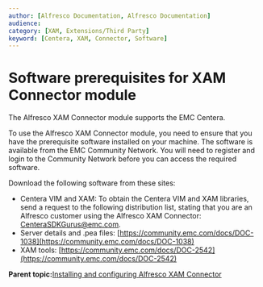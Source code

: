 ```yaml
---
author: [Alfresco Documentation, Alfresco Documentation]
audience: 
category: [XAM, Extensions/Third Party]
keyword: [Centera, XAM, Connector, Software]
---
```


# Software prerequisites for XAM Connector module

The Alfresco XAM Connector module supports the EMC Centera.

To use the Alfresco XAM Connector module, you need to ensure that you have the prerequisite software installed on your machine. The software is available from the EMC Community Network. You will need to register and login to the Community Network before you can access the required software.

Download the following software from these sites:

-   Centera VIM and XAM: To obtain the Centera VIM and XAM libraries, send a request to the following distribution list, stating that you are an Alfresco customer using the Alfresco XAM Connector: [CenteraSDKGurus@emc.com](mailto:CenteraSDKGurus@emc.com).
-   Server details and .pea files: [https://community.emc.com/docs/DOC-1038](https://community.emc.com/docs/DOC-1038)
-   XAM tools: [https://community.emc.com/docs/DOC-2542](https://community.emc.com/docs/DOC-2542)

**Parent topic:**[Installing and configuring Alfresco XAM Connector](../concepts/xam-intro.md)

